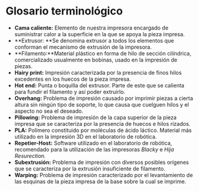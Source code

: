 # Glosario terminológico

* **Cama caliente:** Elemento de nuestra impresora encargado de suministrar calor a la superficie en la que se apoya la pieza impresa.
* **Extrusor: **Se denomina extrusor a todos los elementos que conforman el mecanismo de extrusión de la impresora.
* **Filamento:**Material plástico en forma de hilo de sección cilíndrica, comercializado usualmente en bobinas, usado en la impresión de piezas.
* **Hairy print:** Impresión caracterizada por la presencia de finos hilos excedentes en los huecos de la pieza impresa.
* **Hot end:** Punta o boquilla del extrusor. Parte de este que se calienta para fundir el filamento y así poder extruirlo.
* **Overhang:** Problema de impresión causado por imprimir piezas a cierta altura sin ningún tipo de soporte, lo que causa que cuelguen hilos y el aspecto no sea el deseado.
* **Pillowing:** Problema de impresión de la capa superior de la pieza impresa que se caracteriza por la presencia de huecos e hilos rizados.
* **PLA:** Polímero constituido por moléculas de ácido láctico. Material más utilizado en la impresión 3D en el laboratorio de robótica. 
* **Repetier-Host:** Software utilizado en el laboratorio de robótica, recomendado para la utilización de las impresoras *Blacky* e *Hija Resurection.*
* **Subextrusión:** Problema de impresión con diversos posibles orígenes que se caracteriza por la extrusión insuficiente de filamento.
* **Warping:** Problema de impresión caracterizado por el levantamiento de las esquinas de la pieza impresa de la base sobre la cual se imprime.